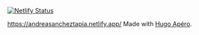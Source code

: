 [![Netlify Status](https://api.netlify.com/api/v1/badges/aab57022-f84b-4c88-9c07-49d0bf8c1f94/deploy-status)](https://app.netlify.com/sites/andreasancheztapia/deploys)

https://andreasancheztapia.netlify.app/
Made with [Hugo Apéro](https://github.com/hugo-apero/). 
